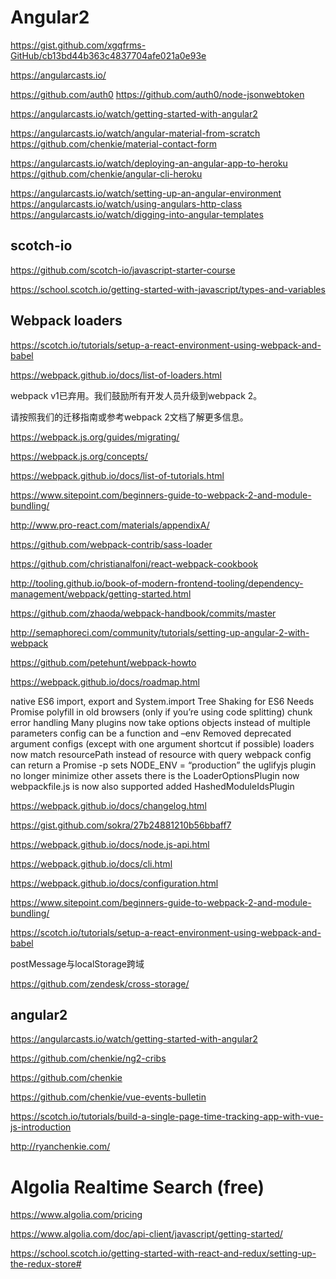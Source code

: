 # Angular2


https://gist.github.com/xgqfrms-GitHub/cb13bd44b363c4837704afe021a0e93e





https://angularcasts.io/

https://github.com/auth0
https://github.com/auth0/node-jsonwebtoken



https://angularcasts.io/watch/getting-started-with-angular2

https://angularcasts.io/watch/angular-material-from-scratch
https://github.com/chenkie/material-contact-form


https://angularcasts.io/watch/deploying-an-angular-app-to-heroku
https://github.com/chenkie/angular-cli-heroku

https://angularcasts.io/watch/setting-up-an-angular-environment
https://angularcasts.io/watch/using-angulars-http-class
https://angularcasts.io/watch/digging-into-angular-templates




## scotch-io

https://github.com/scotch-io/javascript-starter-course

https://school.scotch.io/getting-started-with-javascript/types-and-variables






## Webpack  loaders


https://scotch.io/tutorials/setup-a-react-environment-using-webpack-and-babel


https://webpack.github.io/docs/list-of-loaders.html

webpack v1已弃用。我们鼓励所有开发人员升级到webpack 2。

请按照我们的迁移指南或参考webpack 2文档了解更多信息。

https://webpack.js.org/guides/migrating/

https://webpack.js.org/concepts/


https://webpack.github.io/docs/list-of-tutorials.html

https://www.sitepoint.com/beginners-guide-to-webpack-2-and-module-bundling/






http://www.pro-react.com/materials/appendixA/

https://github.com/webpack-contrib/sass-loader

https://github.com/christianalfoni/react-webpack-cookbook

http://tooling.github.io/book-of-modern-frontend-tooling/dependency-management/webpack/getting-started.html

https://github.com/zhaoda/webpack-handbook/commits/master


http://semaphoreci.com/community/tutorials/setting-up-angular-2-with-webpack


https://github.com/petehunt/webpack-howto

https://webpack.github.io/docs/roadmap.html



native ES6 import, export and System.import
Tree Shaking for ES6
Needs Promise polyfill in old browsers (only if you’re using code splitting)
chunk error handling
Many plugins now take options objects instead of multiple parameters
config can be a function and –env
Removed deprecated argument configs (except with one argument shortcut if possible)
loaders now match resourcePath instead of resource with query
webpack config can return a Promise
-p sets NODE_ENV = “production”
the uglifyjs plugin no longer minimize other assets
there is the LoaderOptionsPlugin now
webpackfile.js is now also supported
added HashedModuleIdsPlugin



https://webpack.github.io/docs/changelog.html

https://gist.github.com/sokra/27b24881210b56bbaff7

https://webpack.github.io/docs/node.js-api.html

https://webpack.github.io/docs/cli.html

https://webpack.github.io/docs/configuration.html




https://www.sitepoint.com/beginners-guide-to-webpack-2-and-module-bundling/

https://scotch.io/tutorials/setup-a-react-environment-using-webpack-and-babel



postMessage与localStorage跨域

https://github.com/zendesk/cross-storage/











## angular2

https://angularcasts.io/watch/getting-started-with-angular2

https://github.com/chenkie/ng2-cribs




https://github.com/chenkie

https://github.com/chenkie/vue-events-bulletin

https://scotch.io/tutorials/build-a-single-page-time-tracking-app-with-vue-js-introduction


http://ryanchenkie.com/



# Algolia Realtime Search (free)

https://www.algolia.com/pricing

https://www.algolia.com/doc/api-client/javascript/getting-started/


https://school.scotch.io/getting-started-with-react-and-redux/setting-up-the-redux-store#



